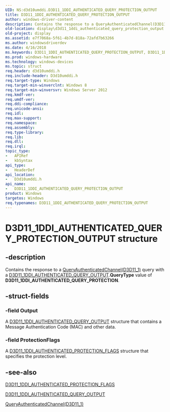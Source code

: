 ```yaml
---
UID: NS:d3d10umddi.D3D11_1DDI_AUTHENTICATED_QUERY_PROTECTION_OUTPUT
title: D3D11_1DDI_AUTHENTICATED_QUERY_PROTECTION_OUTPUT
author: windows-driver-content
description: Contains the response to a QueryAuthenticatedChannel(D3D11_1) query with a D3D11_1DDI_AUTHENTICATED_QUERY_OUTPUT.QueryType value of D3D11_1DDI_AUTHENTICATED_QUERY_PROTECTION.
old-location: display\d3d11_1ddi_authenticated_query_protection_output.htm
old-project: display
ms.assetid: e7f7068a-5f61-4b7d-818a-72afd7b63266
ms.author: windowsdriverdev
ms.date: 4/16/2018
ms.keywords: D3D11_1DDI_AUTHENTICATED_QUERY_PROTECTION_OUTPUT, D3D11_1DDI_AUTHENTICATED_QUERY_PROTECTION_OUTPUT structure [Display Devices], d3d10umddi/D3D11_1DDI_AUTHENTICATED_QUERY_PROTECTION_OUTPUT, display.d3d11_1ddi_authenticated_query_protection_output
ms.prod: windows-hardware
ms.technology: windows-devices
ms.topic: struct
req.header: d3d10umddi.h
req.include-header: D3d10umddi.h
req.target-type: Windows
req.target-min-winverclnt: Windows 8
req.target-min-winversvr: Windows Server 2012
req.kmdf-ver: 
req.umdf-ver: 
req.ddi-compliance: 
req.unicode-ansi: 
req.idl: 
req.max-support: 
req.namespace: 
req.assembly: 
req.type-library: 
req.lib: 
req.dll: 
req.irql: 
topic_type:
-	APIRef
-	kbSyntax
api_type:
-	HeaderDef
api_location:
-	D3d10umddi.h
api_name:
-	D3D11_1DDI_AUTHENTICATED_QUERY_PROTECTION_OUTPUT
product: Windows
targetos: Windows
req.typenames: D3D11_1DDI_AUTHENTICATED_QUERY_PROTECTION_OUTPUT
---
```


# D3D11_1DDI_AUTHENTICATED_QUERY_PROTECTION_OUTPUT structure


## -description


Contains the response to a <a href="https://msdn.microsoft.com/bb152e3d-497f-4798-86cc-6f300e24a05c">QueryAuthenticatedChannel(D3D11_1)</a> query with a <a href="https://msdn.microsoft.com/library/windows/hardware/hh406401">D3D11_1DDI_AUTHENTICATED_QUERY_OUTPUT</a>.<b>QueryType</b> value of <b>D3D11_1DDI_AUTHENTICATED_QUERY_PROTECTION</b>.


## -struct-fields




### -field Output

A <a href="https://msdn.microsoft.com/library/windows/hardware/hh406401">D3D11_1DDI_AUTHENTICATED_QUERY_OUTPUT</a> structure that contains a Message Authentication Code (MAC) and other data.


### -field ProtectionFlags

A <a href="https://msdn.microsoft.com/library/windows/hardware/hh406375">D3D11_1DDI_AUTHENTICATED_PROTECTION_FLAGS</a> structure that specifies the protection level.


## -see-also




<a href="https://msdn.microsoft.com/library/windows/hardware/hh406375">D3D11_1DDI_AUTHENTICATED_PROTECTION_FLAGS</a>



<a href="https://msdn.microsoft.com/library/windows/hardware/hh406401">D3D11_1DDI_AUTHENTICATED_QUERY_OUTPUT</a>



<a href="https://msdn.microsoft.com/bb152e3d-497f-4798-86cc-6f300e24a05c">QueryAuthenticatedChannel(D3D11_1)</a>
 

 


